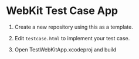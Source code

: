 WebKit Test Case App
====================

1. Create a new repository using this as a template.

2. Edit `testcase.html` to implement your test case.

3. Open TestWebKitApp.xcodeproj and build
